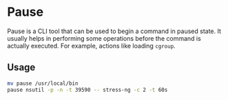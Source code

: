 # Pause

Pause is a CLI tool that can be used to begin a command in paused state. It usually helps in performing some operations before the command is actually executed. 
For example, actions like loading `cgroup`.

## Usage

```sh
mv pause /usr/local/bin
pause nsutil -p -n -t 39590 -- stress-ng -c 2 -t 60s
```
